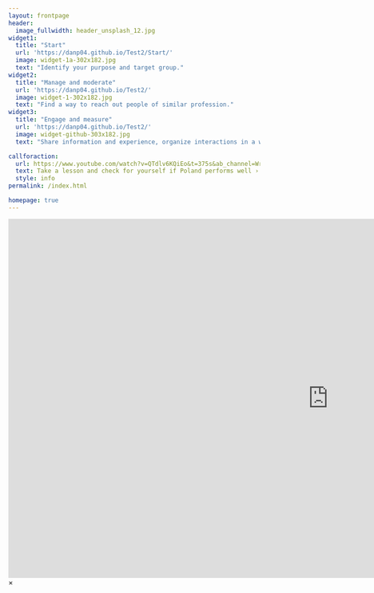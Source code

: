 ```yaml
---
layout: frontpage
header:
  image_fullwidth: header_unsplash_12.jpg
widget1:
  title: "Start"
  url: 'https://danp04.github.io/Test2/Start/'
  image: widget-1a-302x182.jpg
  text: "Identify your purpose and target group."
widget2:
  title: "Manage and moderate"
  url: 'https://danp04.github.io/Test2/'
  image: widget-1-302x182.jpg
  text: "Find a way to reach out people of similar profession."
widget3:
  title: "Engage and measure"
  url: 'https://danp04.github.io/Test2/'
  image: widget-github-303x182.jpg
  text: "Share information and experience, organize interactions in a way that builds support."

callforaction:
  url: https://www.youtube.com/watch?v=QTdlv6KQiEo&t=375s&ab_channel=WriteTheDocsPodcast%26Meetups
  text: Take a lesson and check for yourself if Poland performs well ›
  style: info
permalink: /index.html

homepage: true
---
```

<div id="videoModal" class="reveal-modal large" data-reveal="">
  <div class="flex-video widescreen vimeo" style="display: block;">
    <iframe width="1280" height="720" src="https://www.youtube.com/embed/3b5zCFSmVvU" frameborder="0" allowfullscreen></iframe>
  </div>
  <a class="close-reveal-modal">&#215;</a>
</div>